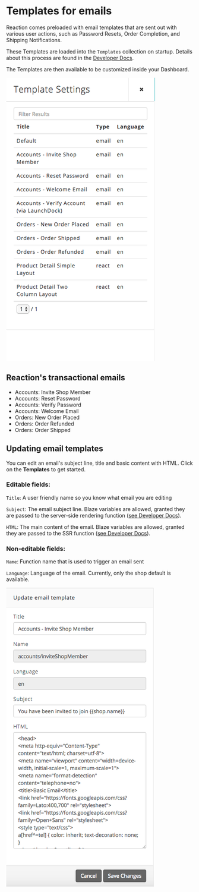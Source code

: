 # Templates for emails

Reaction comes preloaded with email templates that are sent out with various user actions, such as Password Resets, Order Completion, and Shipping Notifications.

These Templates are loaded into the `Templates` collection on startup. Details about this process are found in the [Developer Docs](/developer/themes/register-email.md).

The Templates are then available to be customized inside your Dashboard.

![](/assets/admin-email-templates-list.png "Email Templates List")

## Reaction's transactional emails

- Accounts: Invite Shop Member
- Accounts: Reset Password
- Accounts: Verify Password
- Accounts: Welcome Email
- Orders: New Order Placed
- Orders: Order Refunded
- Orders: Order Shipped

## Updating email templates

You can edit an email's subject line, title and basic content with HTML. Click on the **Templates** <i class="rui font-icon fa fa-columns"></i> to get started.

### Editable fields:

`Title`: A user friendly name so you know what email you are editing

`Subject`: The email subject line. Blaze variables are allowed, granted they are passed to the server-side rendering function ([see Developer Docs](/developer/themes/register-email.md)).

`HTML`: The main content of the email. Blaze variables are allowed, granted they are passed to the SSR function ([see Developer Docs](/developer/themes/register-email.md)).

### Non-editable fields:

`Name`: Function name that is used to trigger an email sent

`Language`: Language of the email. Currently, only the shop default is available.

![](/assets/admin-email-templates-editing.png "Edit Email Templates")
